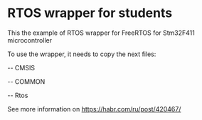 # RTOS wrapper for students

This the example of RTOS wrapper for FreeRTOS for Stm32F411 microcontroller

To use the wrapper, it needs to copy the next files:

 -- CMSIS
 
 -- COMMON
 
 -- Rtos
 
 See more information on https://habr.com/ru/post/420467/
 
 
 
 
